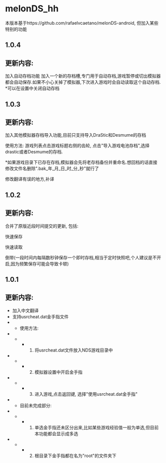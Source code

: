  # melonDS_hh
 本版本基于https://github.com/rafaelvcaetano/melonDS-android, 但加入某些特别的功能
 
 ## 1.0.4
 
 ## 更新内容:

 加入自动存档功能
 加入一个新的存档槽,专门用于自动存档,游戏暂停或切出模拟器都会自动保存.如果不小心关掉了模拟器,下次进入游戏时会自动读取这个自动存档.
 *可以在设置中关闭自动存档
 
  ## 1.0.3

## 更新内容:

加入其他模拟器存档导入功能,目前只支持导入DraStic和Desmume的存档

使用方法: 游戏列表点击游戏标题右侧的齿轮, 点击"导入游戏电池存档",选择drastic或者Desmume的存档.

*如果游戏目录下已存在存档,模拟器会先将老存档备份并重命名.想回档的话直接修改文件名删除".bak_年_月_日_时_分_秒"就行了

修改翻译有误的地方,补译



 ## 1.0.2

## 更新内容:

合并了原版近段时间提交的更新, 包括:

快速保存

快速读取

倒带(一段时间内每隔数秒钟保存一个即时存档,相当于定时快照吧,个人建议是不开启,因为频繁保存可能会导致卡顿)





 ## 1.0.1
 ## 更新内容:
 * 加入中文翻译
 * 支持usrcheat.dat金手指文件
 * * 使用方法:
 * * * 1. 将usrcheat.dat文件放入NDS游戏目录中
 * * * 2. 模拟器设置中开启金手指
 * * * 3. 进入游戏,点击返回键, 选择"使用usrcheat.dat金手指"
 * * 目前未完成部分:
 * * * 1. 单选金手指还未区分出来,比如某些游戏经验值一般为单选,但目前本功能都会显示成多选
 * * * 2. 根目录下金手指都在名为"root"的文件夹下
